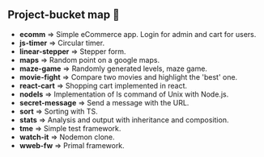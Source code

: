## Project-bucket map 📍

 - **ecomm** => Simple eCommerce app. Login for admin and cart for users. 
 - **js-timer** => Circular timer.
 - **linear-stepper** => Stepper form.
 - **maps** => Random point on a google maps.
 - **maze-game** => Randomly generated levels, maze game.
 - **movie-fight** => Compare two movies and highlight the 'best' one.
 - **react-cart** => Shopping cart implemented in react.
 - **nodels** => Implementation of ls command of Unix with Node.js.
 - **secret-message** => Send a message with the URL.
 - **sort** => Sorting with TS.
 - **stats** => Analysis and output with inheritance and composition.
 - **tme** => Simple test framework.
 - **watch-it** => Nodemon clone.
 - **wweb-fw** => Primal framework.
